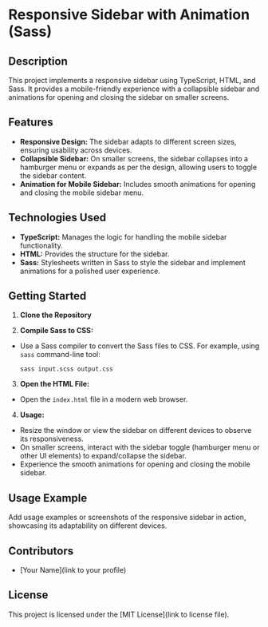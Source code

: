 # Responsive Sidebar with Animation (Sass)

## Description

This project implements a responsive sidebar using TypeScript, HTML, and Sass. It provides a mobile-friendly experience with a collapsible sidebar and animations for opening and closing the sidebar on smaller screens.

## Features

- **Responsive Design:** The sidebar adapts to different screen sizes, ensuring usability across devices.
- **Collapsible Sidebar:** On smaller screens, the sidebar collapses into a hamburger menu or expands as per the design, allowing users to toggle the sidebar content.
- **Animation for Mobile Sidebar:** Includes smooth animations for opening and closing the mobile sidebar menu.

## Technologies Used

- **TypeScript:** Manages the logic for handling the mobile sidebar functionality.
- **HTML:** Provides the structure for the sidebar.
- **Sass:** Stylesheets written in Sass to style the sidebar and implement animations for a polished user experience.

## Getting Started

1. **Clone the Repository**

2. **Compile Sass to CSS:**
- Use a Sass compiler to convert the Sass files to CSS. For example, using `sass` command-line tool: 
  ```
  sass input.scss output.css
  ```

3. **Open the HTML File:**
- Open the `index.html` file in a modern web browser.

4. **Usage:**
- Resize the window or view the sidebar on different devices to observe its responsiveness.
- On smaller screens, interact with the sidebar toggle (hamburger menu or other UI elements) to expand/collapse the sidebar.
- Experience the smooth animations for opening and closing the mobile sidebar.

## Usage Example

Add usage examples or screenshots of the responsive sidebar in action, showcasing its adaptability on different devices.

## Contributors

- [Your Name](link to your profile)

## License

This project is licensed under the [MIT License](link to license file).


